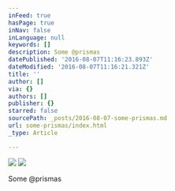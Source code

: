 ```yaml
---
inFeed: true
hasPage: true
inNav: false
inLanguage: null
keywords: []
description: Some @prismas
datePublished: '2016-08-07T11:16:23.893Z'
dateModified: '2016-08-07T11:16:21.321Z'
title: ''
author: []
via: {}
authors: []
publisher: {}
starred: false
sourcePath: _posts/2016-08-07-some-prismas.md
url: some-prismas/index.html
_type: Article

---
```

![](https://the-grid-user-content.s3-us-west-2.amazonaws.com/95b14216-d2cb-4601-8f6f-29ed250f8dc5.jpg)
![](https://the-grid-user-content.s3-us-west-2.amazonaws.com/a5012f59-0852-4cf8-8e23-58a2e0f2010d.jpg)

Some @prismas